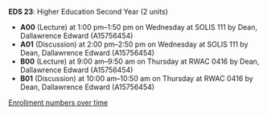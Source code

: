 **EDS 23**: Higher Education Second Year (2 units)

- **A00** (Lecture) at 1:00 pm–1:50 pm on Wednesday at SOLIS 111 by Dean, Dallawrence Edward (A15756454)
- **A01** (Discussion) at 2:00 pm–2:50 pm on Wednesday at SOLIS 111 by Dean, Dallawrence Edward (A15756454)
- **B00** (Lecture) at 9:00 am–9:50 am on Thursday at RWAC 0416 by Dean, Dallawrence Edward (A15756454)
- **B01** (Discussion) at 10:00 am–10:50 am on Thursday at RWAC 0416 by Dean, Dallawrence Edward (A15756454)

[Enrollment numbers over time](./EDS23.tsv)
